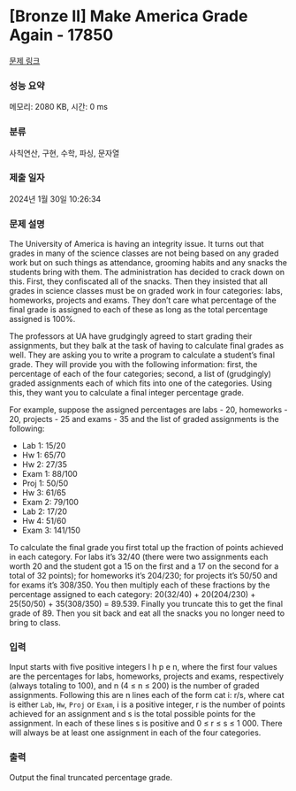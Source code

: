 # [Bronze II] Make America Grade Again - 17850 

[문제 링크](https://www.acmicpc.net/problem/17850) 

### 성능 요약

메모리: 2080 KB, 시간: 0 ms

### 분류

사칙연산, 구현, 수학, 파싱, 문자열

### 제출 일자

2024년 1월 30일 10:26:34

### 문제 설명

<p>The University of America is having an integrity issue. It turns out that grades in many of the science classes are not being based on any graded work but on such things as attendance, grooming habits and any snacks the students bring with them. The administration has decided to crack down on this. First, they confiscated all of the snacks. Then they insisted that all grades in science classes must be on graded work in four categories: labs, homeworks, projects and exams. They don’t care what percentage of the final grade is assigned to each of these as long as the total percentage assigned is 100%.</p>

<p>The professors at UA have grudgingly agreed to start grading their assignments, but they balk at the task of having to calculate final grades as well. They are asking you to write a program to calculate a student’s final grade. They will provide you with the following information: first, the percentage of each of the four categories; second, a list of (grudgingly) graded assignments each of which fits into one of the categories. Using this, they want you to calculate a final integer percentage grade.</p>

<p>For example, suppose the assigned percentages are labs - 20, homeworks - 20, projects - 25 and exams - 35 and the list of graded assignments is the following:</p>

<ul>
	<li>Lab 1: 15/20</li>
	<li>Hw 1: 65/70</li>
	<li>Hw 2: 27/35</li>
	<li>Exam 1: 88/100</li>
	<li>Proj 1: 50/50</li>
	<li>Hw 3: 61/65</li>
	<li>Exam 2: 79/100</li>
	<li>Lab 2: 17/20</li>
	<li>Hw 4: 51/60</li>
	<li>Exam 3: 141/150</li>
</ul>

<p>To calculate the final grade you first total up the fraction of points achieved in each category. For labs it’s 32/40 (there were two assignments each worth 20 and the student got a 15 on the first and a 17 on the second for a total of 32 points); for homeworks it’s 204/230; for projects it’s 50/50 and for exams it’s 308/350. You then multiply each of these fractions by the percentage assigned to each category: 20(32/40) + 20(204/230) + 25(50/50) + 35(308/350) = 89.539. Finally you truncate this to get the final grade of 89. Then you sit back and eat all the snacks you no longer need to bring to class.</p>

### 입력 

 <p>Input starts with five positive integers l h p e n, where the first four values are the percentages for labs, homeworks, projects and exams, respectively (always totaling to 100), and n (4 ≤ n ≤ 200) is the number of graded assignments. Following this are n lines each of the form cat i: r/s, where cat is either <code>Lab</code>, <code>Hw</code>, <code>Proj</code> or <code>Exam</code>, i is a positive integer, r is the number of points achieved for an assignment and s is the total possible points for the assignment. In each of these lines s is positive and 0 ≤ r ≤ s ≤ 1 000. There will always be at least one assignment in each of the four categories.</p>

### 출력 

 <p>Output the final truncated percentage grade.</p>

